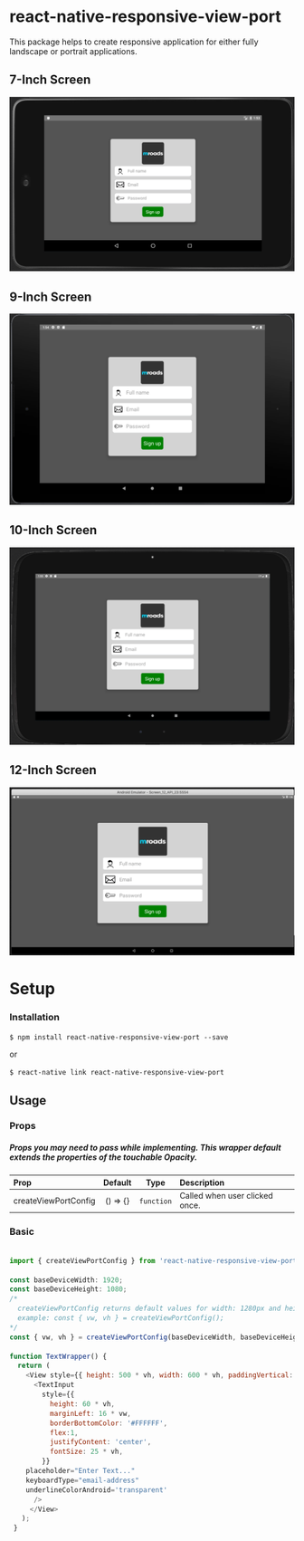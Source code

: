 # react-native-responsive-view-port

This package helps to create responsive application for either fully landscape or portrait applications.

## 7-Inch Screen
![7-Inch](./example/assets/7-inch.png)
## 9-Inch Screen
![9-Inch](./example/assets/9-inch.png)
## 10-Inch Screen
![10-Inch](./example/assets/10-Inch.png)
## 12-Inch Screen
![12-Inch](./example/assets/12-inch.png)

# Setup
### Installation

`$ npm install react-native-responsive-view-port --save`

or

`$ react-native link react-native-responsive-view-port`

## Usage

### Props   
##### Props you may need to pass while implementing. This wrapper default extends the properties of the touchable Opacity.

| Prop           |     Default     |   Type   | Description                                                                                                 |
| :------------- | :-------------: | :------: | :---------------------------------------------------------------------------------------------------------- |
| createViewPortConfig     |  () => {}  |  `function`  | Called when user clicked once.|

### Basic
```javascript

import { createViewPortConfig } from 'react-native-responsive-view-port';

const baseDeviceWidth: 1920;
const baseDeviceHeight: 1080;
/*
  createViewPortConfig returns default values for width: 1280px and height 800px
  example: const { vw, vh } = createViewPortConfig();
*/
const { vw, vh } = createViewPortConfig(baseDeviceWidth, baseDeviceHeight); 

function TextWrapper() {
  return (
    <View style={{ height: 500 * vh, width: 600 * vh, paddingVertical: 10 * vh, paddingHorizontal: 15 * vh }}>
      <TextInput
        style={{
          height: 60 * vh,
          marginLeft: 16 * vw,
          borderBottomColor: '#FFFFFF',
          flex:1,
          justifyContent: 'center',
          fontSize: 25 * vh,
        }}
	placeholder="Enter Text..."
	keyboardType="email-address"
	underlineColorAndroid='transparent'
      />
     </View>
   );
 }
```
